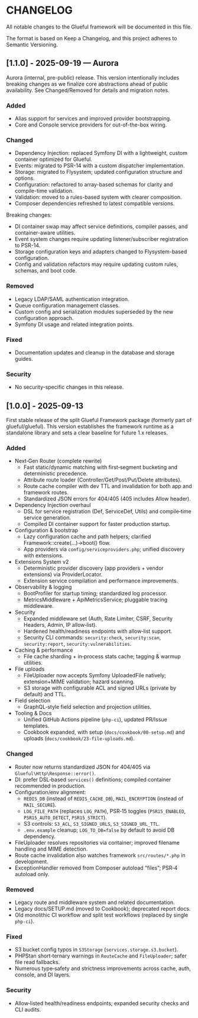 # CHANGELOG

All notable changes to the Glueful framework will be documented in this file.

The format is based on Keep a Changelog, and this project adheres to Semantic Versioning.

## [1.1.0] - 2025-09-19 — Aurora

Aurora (internal, pre-public) release. This version intentionally includes breaking changes as we finalize core abstractions ahead of public availability. See Changed/Removed for details and migration notes.

### Added
- Alias support for services and improved provider bootstrapping.
- Core and Console service providers for out-of-the-box wiring.

### Changed
- Dependency Injection: replaced Symfony DI with a lightweight, custom container optimized for Glueful.
- Events: migrated to PSR-14 with a custom dispatcher implementation.
- Storage: migrated to Flysystem; updated configuration structure and options.
- Configuration: refactored to array-based schemas for clarity and compile-time validation.
- Validation: moved to a rules-based system with clearer composition.
- Composer dependencies refreshed to latest compatible versions.

Breaking changes:
- DI container swap may affect service definitions, compiler passes, and container-aware utilities.
- Event system changes require updating listener/subscriber registration to PSR-14.
- Storage configuration keys and adapters changed to Flysystem-based configuration.
- Config and validation refactors may require updating custom rules, schemas, and boot code.

### Removed
- Legacy LDAP/SAML authentication integration.
- Queue configuration management classes.
- Custom config and serialization modules superseded by the new configuration approach.
- Symfony DI usage and related integration points.

### Fixed
- Documentation updates and cleanup in the database and storage guides.

### Security
- No security-specific changes in this release.

## [1.0.0] - 2025-09-13

First stable release of the split Glueful Framework package (formerly part of glueful/glueful). This version establishes the framework runtime as a standalone library and sets a clear baseline for future 1.x releases.

### Added
- Next‑Gen Router (complete rewrite)
  - Fast static/dynamic matching with first‑segment bucketing and deterministic precedence.
  - Attribute route loader (Controller/Get/Post/Put/Delete attributes).
  - Route cache compiler with dev TTL and invalidation for both app and framework routes.
  - Standardized JSON errors for 404/405 (405 includes Allow header).
- Dependency Injection overhaul
  - DSL for service registration (Def, ServiceDef, Utils) and compile‑time service generation.
  - Compiled DI container support for faster production startup.
- Configuration & bootstrap
  - Lazy configuration cache and path helpers; clarified Framework::create(...)->boot() flow.
  - App providers via `config/serviceproviders.php`; unified discovery with extensions.
- Extensions System v2
  - Deterministic provider discovery (app providers + vendor extensions) via ProviderLocator.
  - Extension service compilation and performance improvements.
- Observability & logging
  - BootProfiler for startup timing; standardized log processor.
  - MetricsMiddleware + ApiMetricsService; pluggable tracing middleware.
- Security
  - Expanded middleware set (Auth, Rate Limiter, CSRF, Security Headers, Admin, IP allow‑list).
  - Hardened health/readiness endpoints with allow‑list support.
  - Security CLI commands: `security:check`, `security:scan`, `security:report`, `security:vulnerabilities`.
- Caching & performance
  - File cache sharding + in‑process stats cache; tagging & warmup utilities.
- File uploads
  - FileUploader now accepts Symfony UploadedFile natively; extension+MIME validation; hazard scanning.
  - S3 storage with configurable ACL and signed URLs (private by default) and TTL.
- Field selection
  - GraphQL‑style field selection and projection utilities.
- Tooling & Docs
  - Unified GitHub Actions pipeline (`php-ci`), updated PR/Issue templates.
  - Cookbook expanded, with setup (`docs/cookbook/00-setup.md`) and uploads (`docs/cookbook/23-file-uploads.md`).

### Changed
- Router now returns standardized JSON for 404/405 via `Glueful\Http\Response::error()`.
- DI: prefer DSL‑based `services()` definitions; compiled container recommended in production.
- Configuration/env alignment:
  - `REDIS_DB` (instead of `REDIS_CACHE_DB`), `MAIL_ENCRYPTION` (instead of `MAIL_SECURE`).
  - `LOG_FILE_PATH` (replaces `LOG_PATH`), PSR‑15 toggles (`PSR15_ENABLED`, `PSR15_AUTO_DETECT`, `PSR15_STRICT`).
  - S3 controls: `S3_ACL`, `S3_SIGNED_URLS`, `S3_SIGNED_URL_TTL`.
  - `.env.example` cleanup; `LOG_TO_DB=false` by default to avoid DB dependency.
- FileUploader resolves repositories via container; improved filename handling and MIME detection.
- Route cache invalidation also watches framework `src/routes/*.php` in development.
- ExceptionHandler removed from Composer autoload “files”; PSR‑4 autoload only.

### Removed
- Legacy route and middleware system and related documentation.
- Legacy docs/SETUP.md (moved to Cookbook); deprecated report docs.
- Old monolithic CI workflow and split test workflows (replaced by single `php-ci`).

### Fixed
- S3 bucket config typos in `S3Storage` (`services.storage.s3.bucket`).
- PHPStan short‑ternary warnings in `RouteCache` and `FileUploader`; safer file read fallbacks.
- Numerous type‑safety and strictness improvements across cache, auth, console, and DI layers.

### Security
- Allow‑listed health/readiness endpoints; expanded security checks and CLI audits.
